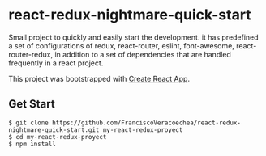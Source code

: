 # react-redux-nightmare-quick-start
Small project to quickly and easily start the development. it has predefined a set of configurations of redux, react-router, eslint, font-awesome, react-router-redux, in addition to a set of dependencies that are handled frequently in a react project.


This project was bootstrapped with [Create React App](https://github.com/facebookincubator/create-react-app).


## Get Start
    $ git clone https://github.com/FranciscoVeracoechea/react-redux-nightmare-quick-start.git my-react-redux-proyect
    $ cd my-react-redux-proyect
    $ npm install
